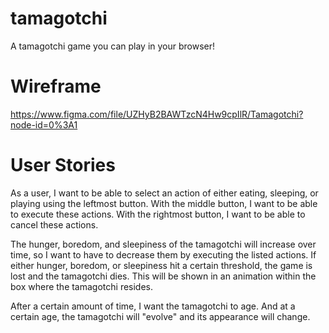 # tamagotchi
A tamagotchi game you can play in your browser!

# Wireframe
https://www.figma.com/file/UZHyB2BAWTzcN4Hw9cpIlR/Tamagotchi?node-id=0%3A1

# User Stories
As a user, I want to be able to select an action of either eating, sleeping, or playing using the leftmost button. 
With the middle button, I want to be able to execute these actions.
With the rightmost button, I want to be able to cancel these actions. 

The hunger, boredom, and sleepiness of the tamagotchi will increase over time, so I want to have to decrease them
by executing the listed actions. 
If either hunger, boredom, or sleepiness hit a certain threshold, the game is lost and the tamagotchi dies. This will be shown in an animation within the box where the tamagotchi resides. 

After a certain amount of time, I want the tamagotchi to age. And at a certain age, the tamagotchi will "evolve" and its appearance will change.

